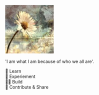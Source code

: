 ![happiness Of shareing](./happiness.jpg)

'I am what I am because of who we all are'. <br>

🎨 Learn \
🧪 Experiement \
🧑‍💻 Build \
🌱 Contribute & Share 
